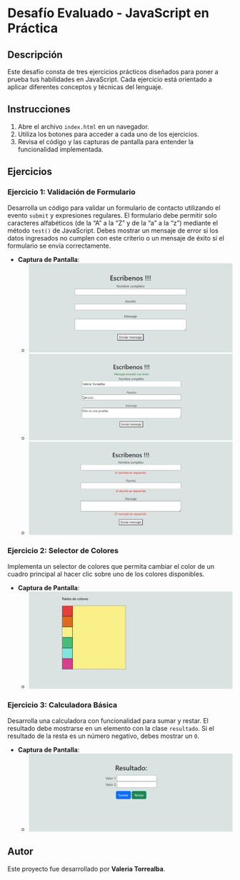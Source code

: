 # Desafío Evaluado - JavaScript en Práctica

## Descripción

Este desafío consta de tres ejercicios prácticos diseñados para poner a prueba tus habilidades en JavaScript. Cada ejercicio está orientado a aplicar diferentes conceptos y técnicas del lenguaje.

## Instrucciones

1. Abre el archivo `index.html` en un navegador.
2. Utiliza los botones para acceder a cada uno de los ejercicios.
3. Revisa el código y las capturas de pantalla para entender la funcionalidad implementada.

## Ejercicios

### Ejercicio 1: Validación de Formulario

Desarrolla un código para validar un formulario de contacto utilizando el evento `submit` y expresiones regulares. El formulario debe permitir solo caracteres alfabéticos (de la “A” a la “Z” y de la “a” a la “z”) mediante el método `test()` de JavaScript. Debes mostrar un mensaje de error si los datos ingresados no cumplen con este criterio o un mensaje de éxito si el formulario se envía correctamente.

- **Captura de Pantalla**:
  - ![ejercicio1](assets/screenshot/ejercicio1.png)
  - ![ejercicio1](assets/screenshot/ejercicio1.1.png)
  - ![ejercicio1](assets/screenshot/ejercicio1.2.png)

### Ejercicio 2: Selector de Colores

Implementa un selector de colores que permita cambiar el color de un cuadro principal al hacer clic sobre uno de los colores disponibles.

- **Captura de Pantalla**:
  - ![ejercicio2](assets/screenshot/ejercicio2.png)

### Ejercicio 3: Calculadora Básica

Desarrolla una calculadora con funcionalidad para sumar y restar. El resultado debe mostrarse en un elemento con la clase `resultado`. Si el resultado de la resta es un número negativo, debes mostrar un `0`.

- **Captura de Pantalla**:
  - ![ejercicio3](assets/screenshot/ejercicio3.png)

## Autor

Este proyecto fue desarrollado por **Valeria Torrealba**.
